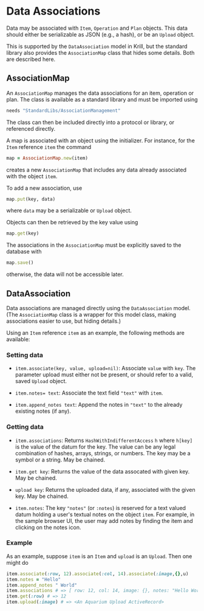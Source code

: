 # Data Associations

Data may be associated with `Item`, `Operation` and `Plan` objects.
This data should either be serializable as JSON (e.g., a hash), or be an `Upload` object.

This is supported by the `DataAssociation` model in Krill, but the standard library also provides the `AssociationMap` class that hides some details.
Both are described here.

## AssociationMap

An `AssociationMap`  manages the data associations for an item, operation or plan.
The class is available as a standard library and must be imported using

```ruby
needs "StandardLibs/AssociationManagement"
```

The class can then be included directly into a protocol or library, or referenced directly.

A map is associated with an object using the initializer.
For instance, for the `Item` reference `item` the command

```ruby
map = AssociationMap.new(item)
```

creates a new `AssociationMap` that includes any data already associated with the object `item`.

To add a new association, use

```ruby
map.put(key, data)
```

where `data` may be a serializable or `Upload` object.

Objects can then be retrieved by the key value using

```ruby
map.get(key)
```

The associations in the `AssociationMap` must be explicitly saved to the database with

```ruby
map.save()
```

otherwise, the data will not be accessible later.

## DataAssociation

Data associations are managed directly using the `DataAssociation` model.
(The `AssociationMap` class is a wrapper for this model class, making associations easier to use, but hiding details.)

Using an `Item` reference `item` as an example, the following methods are available:

### Setting data

* `item.associate(key, value, upload=nil)`:
  Associate `value` with `key`.
  The parameter upload must either not be present, or should refer to a valid, saved `Upload` object.

* `item.notes= text`: Associate the text field `"text"` with `item`.

* `item.append_notes text`: Append the notes in `"text"` to the already existing notes (if any).

### Getting data

* `item.associations`:
  Returns `HashWithIndifferentAccess` `h` where `h[key]` is the value of the datum for the key.
  The value can be any legal combination of hashes, arrays, strings, or numbers. The key may be a symbol or a string. May be chained.

* `item.get key`: Returns the value of the data assocated with given key. May be chained.

* `upload key`: Returns the uploaded data, if any, associated with the given key. May be chained.

* `item.notes`: The key `"notes"` (or `:notes`) is reserved for a text valued datum holding a user's textual notes on the object `item`. For example, in the sample browser UI, the user may add notes by finding the item and clicking on the notes icon.

### Example

As an example, suppose `item` is an `Item` and `upload` is an `Upload`. Then one might do

```ruby
item.associate(:row, 12).associate(:col, 14).associate(:image,{},u)
item.notes = "Hello"
item.append_notes " World"
item.associations # => [ row: 12, col: 14, image: {}, notes: "Hello World"]
item.get(:row) # => 12
item.upload(:image) # => <An Aquarium Upload ActiveRecord>
```
